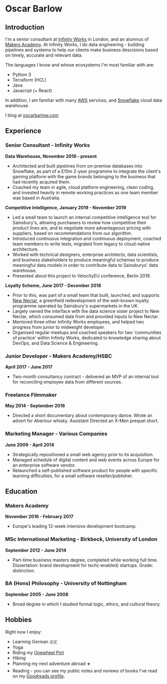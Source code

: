 # Oscar Barlow

## Introduction
I'm a senior consultant at [Infinity Works](https://www.infinityworks.com/) in London, and an alumnus of [Makers Academy](https://makers.tech/). At Infinity Works, I do data engineering - building pipelines and systems to help our clients make business descisions based on timely, accurate and relevant data.

The languages I know and whose ecosystems I'm most familiar with are:

* Python 3
* Terraform (HCL)
* Java
* Javacript (+ React)

In addition, I am familiar with many [AWS](https://aws.amazon.com/) services, and [Snowflake](https://www.snowflake.com/) cloud data warehouse.

I blog at [oscarbarlow.com](oscarbarlow.com)

## Experience

### Senior Consultant - Infinity Works 
**Data Warehouse, November 2019 - present**
* Architected and built pipelines from on-premise databases into Snowflake, as part of a £10m 2-year programme to integrate the client's gaming platform with the game brands belonging to the business that had recently acquired them. 
* Coached my team in agile, cloud platform engineering, clean coding, and invested heavily in remote working practices as one team member was based in Australia.

**Competitive Intelligence, January 2019 - November 2019**

* Led a small team to launch an internal competitive intelligence tool for Sainsbury's, allowing purchasers to review how competitive their product lines are, and to negotiate more advantageous pricing with suppliers, based on recommendations from our algorithm.
* Introduced continuous integration and continuous deployment, coached team members to write tests, migrated from legacy to cloud-native architecture.
* Worked with technical designers, enterprise architects, data scientists, and business stakeholders to produce meaningful schemas to produce meaningful data models in order to contribute data to Sainsburys' data warehouse.
* Presented about this project to VelocityEU conference, Berlin 2019.

**Loyalty Scheme, June 2017 - December 2018**

* Prior to this, was part of a small team that built, launched, and supports [New Nectar](https://nectar.sainsburys.co.uk), a greenfield redevelopment of the well-known loyalty programme operated by Sainsbury's supermarkets in the UK.
* Largely owned the interface with the data science sister project to New Nectar, which consumed data from and provided inputs to New Nectar.
* Mentored three other Infinity Works employees, and helped two progress from junior to midweight developer.
* Organised regular meetups and coached speakers for two 'communities of practice' within Infinity Works, dedicated to knowledge sharing about DevOps, and Data Science & Engineering.

### Junior Developer - Makers Academy/HSBC
**April 2017 - June 2017**

* Two-month consultancy contract - delivered an MVP of an internal tool for reconciling employee data from different sources.

### Freelance Filmmaker
**May 2014 - September 2016**

* Directed a short documentary about contemporary dance. Wrote an advert for Aberlour whisky. Assistant Directed an X-Men prequel short.

### Marketing Manager - Various Companies
**June 2009 - April 2014**

* Strategically repositioned a small web agency prior to its acquisition.
* Managed schedule of digital content and web events across Europe for an enterprise software vendor.
* Relaunched a self-published software product for people with specific learning difficulties, for a small software reseller/publisher.

## Education
### Makers Academy
**November 2016 - February 2017**

* Europe's leading 12-week intensive development bootcamp.

### MSc International Marketing - Birkbeck, University of London
**September 2012 - June 2014**

* Part-time business masters degree, completed while working full time. Dissertation: brand development for tech(-enabled) startups. Grade: distinction.

### BA (Hons) Philosophy - University of Nottingham 
**September 2005 - June 2008**

* Broad degree in which I studied formal logic, ethics, and cultural theory.

## Hobbies
Right now I enjoy:
* Learning German :de:
* Yoga 
* Riding my [Onewheel Pint](https://onewheel.com/products/pint)
* Hiking
* Planning my next adventure abroad :airplane:
* Reading - you can see my public notes and reviews of books I've read on my [Goodreads profile](https://www.goodreads.com/user/show/88872855-oscar-barlow).
